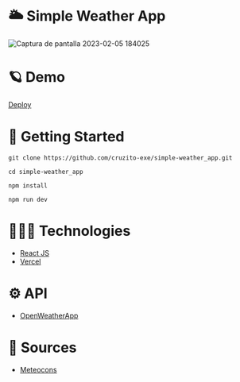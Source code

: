 # 🌥️ Simple Weather App

![Captura de pantalla 2023-02-05 184025](https://user-images.githubusercontent.com/54298536/216857196-eba36235-ab1d-4e7d-8af5-6681e628ada3.png)

# 🪐 Demo

[Deploy](https://simple-weather-app-cruzito-exe.vercel.app/)

# 🏴 Getting Started

```
git clone https://github.com/cruzito-exe/simple-weather_app.git
```
```
cd simple-weather_app
```
```
npm install
```
```
npm run dev
```

# 🧑🏻‍💻 Technologies

- [React JS](https://reactjs.org/)
- [Vercel](https://vercel.com/dashboard)

# ⚙️ API

- [OpenWeatherApp](https://openweathermap.org/)

# 🔨 Sources

- [Meteocons](https://bas.dev/work/meteocons)
